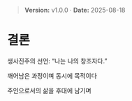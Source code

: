 > **Version:** v1.0.0 · **Date:** 2025-08-18

# 결론

생사진주의 선언: “나는 나의 창조자다.”

깨어남은 과정이며 동시에 목적이다

주인으로서의 삶을 후대에 남기며
